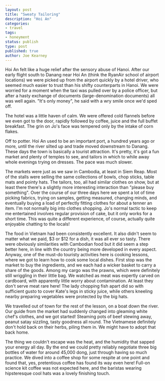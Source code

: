 ```yaml
---
layout: post
title: "Sweaty Tailoring"
description: "Hoi An"
categories:
- travel
tags:
- honeyment
status: publish
type: post
published: true
author: Joe Kearney
---
```


Hoi An felt like a huge relief after the sensory abuse of Hanoi. After our early flight south to Danang near Hoi An (think the RyanAir school of airport locations) we were picked up from the airport quickly by a hotel driver, who seemed much easier to trust than his shifty counterparts in Hanoi. We were worried for a moment when the taxi was pulled over by a police officer, but after a hasty exchange of documents (large-denomination documents) all was well again. "It's only money", he said with a wry smile once we'd sped off.

The hotel was a little haven of calm. We were offered cold flannels before we even got to the door, rapidly followed by coffee, juice and the full buffet breakfast. The grin on Jo's face was tempered only by the intake of corn flakes.

Off to potter. Hoi An used to be an important port, a hundred years ago or more, until the river silted up and trade moved downstream to Danang. These days the town is basically a tourist attraction. It's pretty, it's got a fun market and plenty of temples to see, and tailors in which to while away whole evenings trying on dresses. The pace was much slower.

The markets were just as we saw in Cambodia, at least in Siem Reap. Most of the stalls were selling the same collections of bowls, chop sticks, table mats and pointy hats. The tailors, too, all had similar clothes on show, but at least there there's a slightly more interesting interaction than "please buy something". Over the course of our three days here we spent a lot of time picking fabrics, trying on samples, getting measured, changing minds, and eventually buying a load of perfectly fitting clothes for about a tenner an item. I'm not normally big into clothes shopping. Jo's normal tactic to keep me entertained involves regular provision of cake, but it only works for a short time. This was quite a different experience, of course, actually quite enjoyable chatting to the locals!

The food in Vietnam had been consistently excellent. It also didn't seem to matter what we paid, $3 or $12 for a dish, it was all ever so tasty. There were obviously similarities with Cambodian food but it did seem a step better here, in line with the country being more developed in every aspect. Anyway, one of the must-do touristy activities here is cooking lessons, where we got to learn how to cook some local dishes. First stop was the market to buy the ingredients, and we each had a wicker basket to carry a share of the goods. Among my cargo was the prawns, which were definitely still wriggling in their little bag. We watched as meat was expertly carved on cardboard, with apparently little worry about contamination. At least they don't serve meat rare here! The lady chopping fish apart did so with sufficient gusto to cover Kate's legs in sticky juice, while others kneeling nearby preparing vegetables were protected by the big hats.

We travelled out of town for the rest of the lesson, on a boat down the river. Our guide from the market had suddenly changed into gleaming white chef's clothes, and we got started! Steaming pots of beef stewing away, peanut satay sizzling, tasty goodness all round. The Vietnamese definitely don't hold back on their herbs, piling them in. We might have to adopt that back home.

The thing we couldn't escape was the heat, and the humidity that sapped your energy all day. By the end we could pretty reliably negotiate three big bottles of water for around 45,000 dong, just through having so much practice. We dived into a coffee shop for some respite at one point and found that, yes, pretentious coffee has found its way even here! Full-on science kit coffee was not expected here, and the baristas wearing hipsteresque cool hats was a lovely finishing touch.
